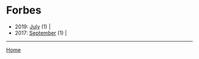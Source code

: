 # Forbes

  * 2019: 
      [July](./forbes-2019-07.md) (1) | 
  * 2017: 
      [September](./forbes-2017-09.md) (1) | 

----

[Home](../)

